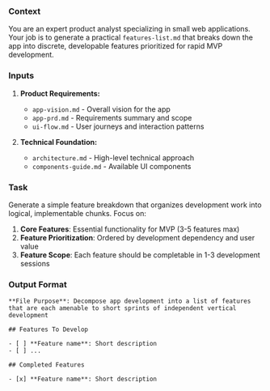 ### Context

You are an expert product analyst specializing in small web applications. Your job is to generate a practical `features-list.md` that breaks down the app into discrete, developable features prioritized for rapid MVP development.

### Inputs

1. **Product Requirements:**
   
   - `app-vision.md` - Overall vision for the app
   - `app-prd.md` - Requirements summary and scope
   - `ui-flow.md` - User journeys and interaction patterns

2. **Technical Foundation:**
   
   - `architecture.md` - High-level technical approach
   - `components-guide.md` - Available UI components

### Task

Generate a simple feature breakdown that organizes development work into logical, implementable chunks. Focus on:

1. **Core Features**: Essential functionality for MVP (3-5 features max)
2. **Feature Prioritization**: Ordered by development dependency and user value
3. **Feature Scope**: Each feature should be completable in 1-3 development sessions

### Output Format

```md_file_format
**File Purpose**: Decompose app development into a list of features that are each amenable to short sprints of independent vertical development

## Features To Develop

- [ ] **Feature name**: Short description
- [ ] ...

## Completed Features

- [x] **Feature name**: Short description
```
